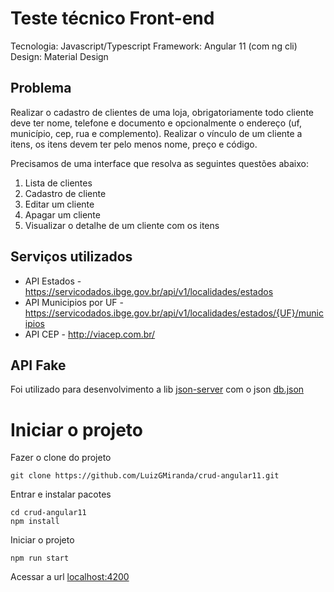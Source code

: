 # Teste técnico Front-end
Tecnologia: Javascript/Typescript
Framework: Angular 11 (com ng cli)
Design: Material Design

## Problema
Realizar o cadastro de clientes de uma loja, obrigatoriamente todo cliente deve ter nome, telefone e documento e opcionalmente o endereço (uf, município, cep, rua e complemento). Realizar o vínculo de um cliente a itens, os itens devem ter pelo menos nome, preço e código.

Precisamos de uma interface que resolva as seguintes questões abaixo:
1. Lista de clientes
2. Cadastro de cliente
3. Editar um cliente
4. Apagar um cliente
5. Visualizar o detalhe de um cliente com os itens

## Serviços utilizados
- API Estados - https://servicodados.ibge.gov.br/api/v1/localidades/estados
- API Municipios por UF - https://servicodados.ibge.gov.br/api/v1/localidades/estados/{UF}/municipios
- API CEP - http://viacep.com.br/

## API Fake
Foi utilizado para desenvolvimento a lib [json-server](https://link) com o json [db.json](./db.json)

# Iniciar o projeto
Fazer o clone do projeto

```
git clone https://github.com/LuizGMiranda/crud-angular11.git
```

Entrar e instalar pacotes

```
cd crud-angular11
npm install
```

Iniciar o projeto
```
npm run start
```
Acessar a url [localhost:4200](http://localhost:4200)
